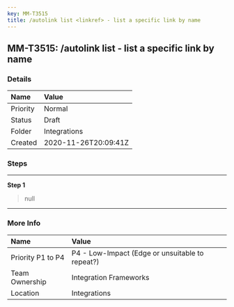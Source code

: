 ```yaml
---
key: MM-T3515
title: /autolink list <linkref> - list a specific link by name
---
```


## MM-T3515: /autolink list <linkref> - list a specific link by name

### Details

| Name     | Value                |
| :------- | :------------------- |
| Priority | Normal               |
| Status   | Draft                |
| Folder   | Integrations         |
| Created  | 2020-11-26T20:09:41Z |

### Steps

<hr/>

**Step 1**

> <article>null</article>

<hr/>

### More Info

| Name              | Value                                           |
| :---------------- | :---------------------------------------------- |
| Priority P1 to P4 | P4 - Low-Impact (Edge or unsuitable to repeat?) |
| Team Ownership    | Integration Frameworks                          |
| Location          | Integrations                                    |
